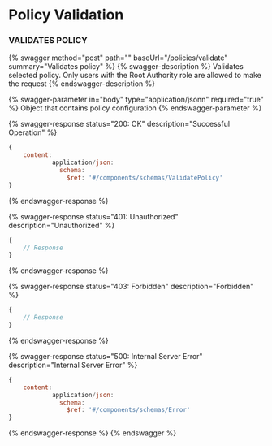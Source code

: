 # Policy Validation

### VALIDATES POLICY

{% swagger method="post" path="" baseUrl="/policies/validate" summary="Validates policy" %}
{% swagger-description %}
Validates selected policy. Only users with the Root Authority role are allowed to make the request
{% endswagger-description %}

{% swagger-parameter in="body" type="application/jsonn" required="true" %}
Object that contains policy configuration
{% endswagger-parameter %}

{% swagger-response status="200: OK" description="Successful Operation" %}
```javascript
{
    content:
            application/json:
              schema:
                $ref: '#/components/schemas/ValidatePolicy'
}
```
{% endswagger-response %}

{% swagger-response status="401: Unauthorized" description="Unauthorized" %}
```javascript
{
    // Response
}
```
{% endswagger-response %}

{% swagger-response status="403: Forbidden" description="Forbidden" %}
```javascript
{
    // Response
}
```
{% endswagger-response %}

{% swagger-response status="500: Internal Server Error" description="Internal Server Error" %}
```javascript
{
    content:
            application/json:
              schema:
                $ref: '#/components/schemas/Error'
}
```
{% endswagger-response %}
{% endswagger %}
